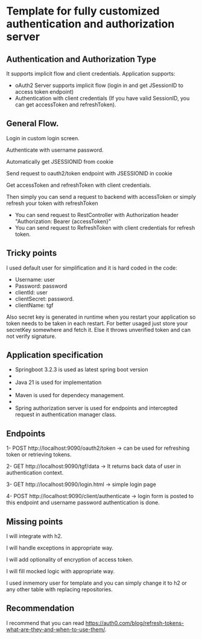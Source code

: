 # Template for fully customized authentication and authorization server

## Authentication and Authorization Type

It supports implicit flow and client credentials.
Application supports:
  - oAuth2 Server supports implicit flow (login in and get JSessionID to access token endpoint)
  - Authentication with client credentials (If you have valid SessionID, you can get accessToken and refreshToken).

## General Flow.

Login in custom login screen.

Authenticate with username password.

Automatically get JSESSIONID from cookie

Send request to oauth2/token endpoint with JSESSIONID in cookie

Get accessToken and refreshToken with client credentials.

Then simply you can send a request to backend with accessToken or simply refresh your token with refreshToken
  - You can send request to RestController with Authorization header "Authorization: Bearer {accessToken}"
  - You can send request to RefreshToken with client credentials for refresh token.

## Tricky points

I used default user for simplification and it is hard coded in the code:
  - Username: user
  - Password: password
  - clientId: user
  - clientSecret: password.
  - clientName: tgf

Also secret key is generated in runtime when you restart your application so token needs to be taken in each restart. For better usaged just store your secretKey somewhere and fetch it. Else it throws unverified token and can not verify signature.

## Application specification

- Springboot 3.2.3 is used as latest spring boot version
- 
- Java 21 is used for implementation
- 
- Maven is used for dependecy management.
- 
- Spring authorization server is used for endpoints and intercepted request in authentication manager class.

## Endpoints

1- POST http://localhost:9090/oauth2/token -> can be used for refreshing token or retrieving tokens.

2- GET http://localhost:9090/tgf/data -> It returns back data of user in authentication context.

3- GET http://localhost:9090/login.html -> simple login page

4- POST http://localhost:9090/client/authenticate -> login form is posted to this endpoint and username password authentication is done.


## Missing points

I will integrate with h2.

I will handle exceptions in appropriate way.

I will add optionality of encryption of access token.

I will fill mocked logic with appropriate way.

I used inmemory user for template and you can simply change it to h2 or any other table with replacing repositories.

## Recommendation

I recommend that you can read https://auth0.com/blog/refresh-tokens-what-are-they-and-when-to-use-them/.



